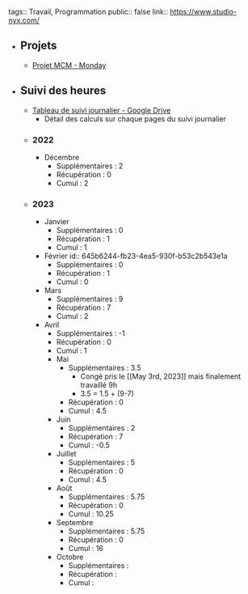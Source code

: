 tags:: Travail, Programmation
public:: false
link:: https://www.studio-nyx.com/

- ## Projets
	- [Projet MCM - Monday](https://studio-nyx-team.monday.com/boards/2800311162)
- ## Suivi des heures
	- [Tableau de suivi journalier - Google Drive](https://docs.google.com/spreadsheets/d/1EqayOFppUccPdnXB0VI9qlFX2WD4RTxJS0vloIH3Wn0/edit#gid=1551011763)
		- Détail des calculs sur chaque pages du suivi journalier
	- ### 2022
		- Décembre
			- Supplémentaires : 2
			- Récupération : 0
			- Cumul : 2
	- ### 2023
		- Janvier
			- Supplémentaires : 0
			- Récupération : 1
			- Cumul : 1
		- Février
		  id:: 645b6244-fb23-4ea5-930f-b53c2b543e1a
			- Supplémentaires : 0
			- Récupération : 1
			- Cumul : 0
		- Mars
			- Supplémentaires : 9
			- Récupération : 7
			- Cumul : 2
		- Avril
			- Supplémentaires : -1
			- Récupération : 0
			- Cumul : 1
			- Mai
				- Supplémentaires : 3.5
					- Congé pris le [[May 3rd, 2023]] mais finalement travaillé 9h
					- 3.5 = 1.5 + (9-7)
				- Récupération : 0
				- Cumul : 4.5
			- Juin
				- Supplémentaires : 2
				- Récupération : 7
				- Cumul : -0.5
			- Juillet
				- Supplémentaires : 5
				- Récupération : 0
				- Cumul : 4.5
			- Août
				- Supplémentaires : 5.75
				- Récupération : 0
				- Cumul : 10.25
			- Septembre
				- Supplémentaires : 5.75
				- Récupération : 0
				- Cumul : 16
			- Octobre
				- Supplémentaires :
				- Récupération :
				- Cumul :